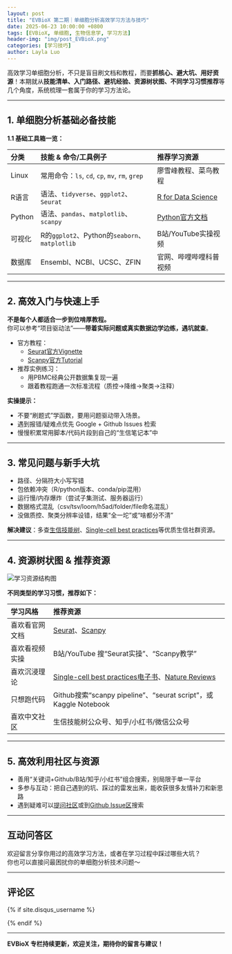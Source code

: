 ```yaml
---
layout: post
title: "EVBioX 第二期｜单细胞分析高效学习方法与技巧"
date: 2025-06-23 10:00:00 +0800
tags: [EVBioX, 单细胞, 生物信息学, 学习方法]
header-img: "img/post_EVBioX.png"
categories: [学习技巧]
author: Layla Luo
---
```


高效学习单细胞分析，不只是盲目刷文档和教程，而要**抓核心、避大坑、用好资源**！本期就从**技能清单、入门路径、避坑经验、资源树状图、不同学习习惯推荐**等几个角度，系统梳理一套属于你的学习方法论。

---

## 1. 单细胞分析基础必备技能

**1.1 基础工具箱一览：**

| 分类       | 技能 & 命令/工具例子                        | 推荐学习资源                     |
|:----------|:------------------------------------------|:------------------------------|
| Linux     | 常用命令：`ls`, `cd`, `cp`, `mv`, `rm`, `grep` | 廖雪峰教程、菜鸟教程           |
| R语言     | 语法、`tidyverse`、`ggplot2`、`Seurat`      | [R for Data Science](https://r4ds.hadley.nz/) |
| Python    | 语法、`pandas`、`matplotlib`、`scanpy`     | [Python官方文档](https://docs.python.org/3/) |
| 可视化    | R的`ggplot2`、Python的`seaborn`、`matplotlib`| B站/YouTube实操视频           |
| 数据库    | Ensembl、NCBI、UCSC、ZFIN                  | 官网、哔哩哔哩科普视频         |

---

## 2. 高效入门与快速上手

**不是每个人都适合一步到位啃厚教程。**  
你可以参考“项目驱动法”——**带着实际问题或真实数据边学边练，遇坑就查**。

- 官方教程：  
  - [Seurat官方Vignette](https://satijalab.org/seurat/articles/pbmc3k_tutorial.html)  
  - [Scanpy官方Tutorial](https://scanpy-tutorials.readthedocs.io/en/latest/)  
- 推荐实例练习：  
  - 用PBMC经典公开数据集复现一遍
  - 跟着教程跑通一次标准流程（质控→降维→聚类→注释）

**实操提示：**  
- 不要“刷题式”学函数，要用问题驱动带入场景。  
- 遇到报错/疑难点优先 Google + Github Issues 检索  
- 慢慢积累常用脚本/代码片段到自己的“生信笔记本”中

---

## 3. 常见问题与新手大坑

- 路径、分隔符大小写写错
- 包依赖冲突（R/python版本、conda/pip混用）
- 运行慢/内存爆炸（尝试子集测试、服务器运行）
- 数据格式混乱（csv/tsv/loom/h5ad/folder/file命名混乱）
- 没做质控、聚类分辨率设错，结果“全一坨”或“啥都分不清”

**解决建议**：多查[生信技能树](https://mp.weixin.qq.com/s?__biz=MzAxOTgyNjYzNA==&mid=2247485152&idx=1&sn=1991b3e7d63e2a18d75579b14296c2fa)、[Single-cell best practices](https://www.sc-best-practices.org/)等优质生信社群资源。

---

## 4. 资源树状图 & 推荐资源

![学习资源结构图](../img/singlecell-resource-tree.png)

**不同类型的学习习惯，推荐如下：**

| 学习风格         | 推荐资源                                                          |
|:----------------|:----------------------------------------------------------------|
| 喜欢看官网文档   | [Seurat](https://satijalab.org/seurat/)、[Scanpy](https://scanpy.readthedocs.io/) |
| 喜欢看视频实操   | B站/YouTube 搜“Seurat实操”、“Scanpy教学”                          |
| 喜欢沉浸理论     | [Single-cell best practices电子书](https://www.sc-best-practices.org/)、[Nature Reviews](https://www.nature.com/subjects/single-cell-analysis) |
| 只想跑代码       | Github搜索“scanpy pipeline”、“seurat script”，或Kaggle Notebook    |
| 喜欢中文社区     | 生信技能树公众号、知乎/小红书/微信公众号                            |

---

## 5. 高效利用社区与资源

- 善用“关键词+Github/B站/知乎/小红书”组合搜索，别局限于单一平台
- 多参与互动：把自己遇到的坑、踩过的雷发出来，能收获很多友情补刀和新思路
- 遇到疑难可以[提问社区](https://www.zhihu.com/topic/20704607/hot)或到[Github Issue区](https://github.com/theislab/scanpy/issues)搜索

---

## 互动问答区

欢迎留言分享你用过的高效学习方法，或者在学习过程中踩过哪些大坑？  
你也可以直接问最困扰你的单细胞分析技术问题～

---

## 评论区

{% if site.disqus_username %}
<div class="comment">
    <div id="disqus_thread" class="disqus-thread"></div>
</div>
<script type="text/javascript">
    var disqus_shortname = "{{site.disqus_username}}";
    var disqus_identifier = "{{site.disqus_username}}/{{page.url}}";
    var disqus_url = "{{site.url}}{{page.url}}";
    (function () {
        var dsq = document.createElement('script'); dsq.type = 'text/javascript'; dsq.async = true;
        dsq.src = '//' + disqus_shortname + '.disqus.com/embed.js';
        (document.getElementsByTagName('head')[0] || document.getElementsByTagName('body')[0]).appendChild(dsq);
    })();
</script>
{% endif %}

---

**EVBioX 专栏持续更新，欢迎关注，期待你的留言与建议！**